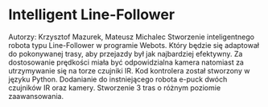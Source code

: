 # Intelligent Line-Follower
Autorzy: Krzysztof Mazurek, Mateusz Michalec
Stworzenie inteligentnego robota typu Line-Follower w programie Webots. Który będzie się adaptował do pokonywanej trasy, aby przejazdy był jak najbardziej efektywny. Za dostosowanie prędkości miała być odpowidzialna kamera natomiast za utrzymywanie się na torze czujniki IR. Kod kontrolera został stworzony w języku Python. Dodanianie do instniejącego robota e-puck dwóch czujników IR oraz kamery. Stworzenie 3 tras o różnym poziomie zaawansowania. 
